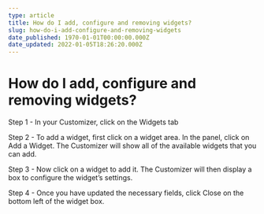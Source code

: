 ```yaml
---
type: article
title: How do I add, configure and removing widgets?
slug: how-do-i-add-configure-and-removing-widgets
date_published: 1970-01-01T00:00:00.000Z
date_updated: 2022-01-05T18:26:20.000Z
---
```


# How do I add, configure and removing widgets?

Step 1 - In your Customizer, click on the Widgets tab

Step 2 - To add a widget, first click on a widget area. In the panel, click on Add a Widget. The Customizer will show all of the available widgets that you can add.

Step 3 - Now click on a widget to add it. The Customizer will then display a box to configure the widget’s settings.

Step 4 - Once you have updated the necessary fields, click Close on the bottom left of the widget box.